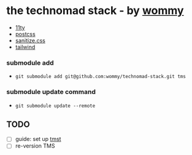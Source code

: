 # the technomad stack - by [wommy](github.com/wommy)

- [11ty](11ty.dev/docs)
- [postcss](postcss.org)
- [sanitize.css](csstools.github.io/sanitize.css/)
- [tailwind](tailwindcss.com)

### submodule add
- `git submodule add git@github.com:wommy/technomad-stack.git tms`

### submodule update command
- `git submodule update --remote`

## TODO
- [ ] guide: set up [tmst](github.com/wommy/tmst)
- [ ] re-version TMS
